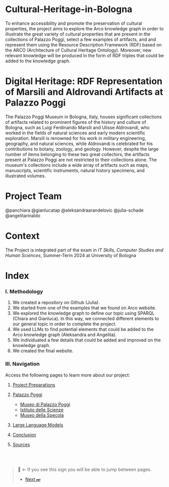 # Cultural-Heritage-in-Bologna
To enhance accessibility and promote the preservation of cultural properties, the project aims to explore the Arco knowledge graph in order to illustrate the great variety of cultural properties that are present in the collections of Palazzo Poggi, select a few examples of artifacts, and and represent them using the Resource Description Framework (RDF) based on the ARCO (Architecture of Cultural Heritage Ontology). Moreover, new relevant knowledge will be produced in the form of RDF triples that could be added to the knowledge graph.

# Digital Heritage: RDF Representation of Marsili and Aldrovandi Artifacts at Palazzo Poggi
The Palazzo Poggi Museum in Bologna, Italy, houses significant collections of artifacts related to prominent figures of the history and culture of Bologna, such as Luigi Ferdinando Marsili and Ulisse Aldrovandi, who worked in the fields of natural sciences and early modern scientific exploration. Marsili is renowned for his work in military engineering, geography, and natural sciences, while Aldrovandi is celebrated for his contributions to botany, zoology, and geology. 
However, despite the large number of items belonging to these two great collectors, the artifacts present at Palazzo Poggi are not restricted to their collections alone. The museum's collections include a wide array of artifacts such as maps, manuscripts, scientific instruments, natural history specimens, and illustrated volumes.

# Project Team
@panchiara
@gianlucatap
@aleksandraarandelovic
@julia-schade
@angelitarinaldo

# Context
The Project is integrated part of the exam in _IT Skills, Computer Studies and Human Sciences_,
Summer-Term 2024 at University of Bologna

# Index

### I. Methodology
1. We created a repository on Github (Julia).
2. We started from one of the examples that we found on Arco website.
3. We explored the knowledge graph to define our topic using SPARQL (Chiara and Gianluca). In this way, we connected different elements to our general topic in order to complete the project.
4. We used LLMs to find potential elements that could be added to the Arco knowledge graph (Aleksandra and Angelita).
5. We individuated a few details that could be added and improved on the knowledge graph.
6. We created the final website.

### III. Navigation
Access the following pages to learn more about our project:

1. [Project Preparations](Project-Prep.md)

2. [Palazzo Poggi](Palazzo-Poggi.md) 
    - [Museo di Palazzo Poggi](Museo-Di-Palazzo-Poggi.md) 
    -  [Istituto delle Scienze](Istituto-Delle-Scienze.md) 
    - [Museo della Specola](Museo-Della-Specola.md)
  
3. [Large Language Models](Large-Language-Models.md)
  
4. [Conclusion](Conslusion.md)
5. [Sources](Sources.md)

<br />
<br /> 

> 🧭 ← If you see this sign you will be able to jump between pages.
>
> - [Next ⏭](Project-Prep.md) 

